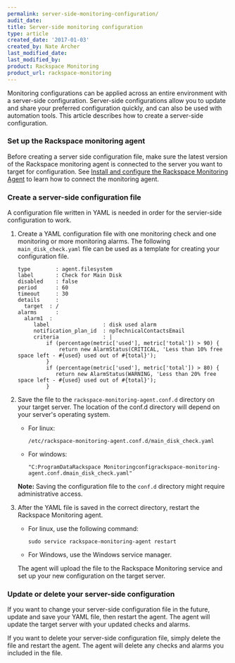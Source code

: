 ```yaml
---
permalink: server-side-monitoring-configuration/
audit_date:
title: Server-side monitoring configuration
type: article
created_date: '2017-01-03'
created_by: Nate Archer
last_modified_date:
last_modified_by:
product: Rackspace Monitoring
product_url: rackspace-monitoring
---
```


Monitoring configurations can be applied across an entire environment with a server-side configuration. Server-side configurations allow you to update and share your preferred configuration quickly, and can also be used with automation tools. This article describes how to create a server-side configuration.

### Set up the Rackspace monitoring agent

Before creating a server side configuration file, make sure the latest version of the Rackspace monitoring agent is connected to the server you want to target for configuration. See [Install and configure the Rackspace Monitoring Agent](/how-to/install-and-configure-the-rackspace-monitoring-agent/) to learn how to connect the monitoring agent.

### Create a server-side configuration file

A configuration file written in YAML is needed in order for the servier-side configuration to work.

1. Create a YAML configuration file with one monitoring check and one monitoring or more monitoring alarms. The following `main_disk_check.yaml` file can be used as a template for creating your configuration file.

       type        : agent.filesystem
       label       : Check for Main Disk
       disabled    : false
       period      : 60
       timeout     : 30
       details     :
         target  : /
       alarms      :
         alarm1  :
            label                 : disk used alarm
            notification_plan_id  : npTechnicalContactsEmail
            criteria              : |
                if (percentage(metric['used'], metric['total']) > 90) {
                    return new AlarmStatus(CRITICAL, 'Less than 10% free space left - #{used} used out of #{total}');
                }
                if (percentage(metric['used'], metric['total']) > 80) {
                   return new AlarmStatus(WARNING, 'Less than 20% free space left - #{used} used out of #{total}');
                }

2. Save the file to the `rackspace-monitoring-agent.conf.d` directory on your target server. The location of the conf.d directory will depend on your server's operating system.

   - For linux:

         /etc/rackspace-monitoring-agent.conf.d/main_disk_check.yaml

   - For windows:

         "C:ProgramDataRackspace Monitoringconfigrackspace-monitoring-agent.conf.dmain_disk_check.yaml"

   **Note:** Saving the configuration file to the `conf.d` directory might require administrative access.

3. After the YAML file is saved in the correct directory, restart the Rackspace Monitoring agent.

   - For linux, use the following command:

         sudo service rackspace-monitoring-agent restart 

   - For Windows, use the Windows service manager.

   The agent will upload the file to the Rackspace Monitoring service and set up your new configuration on the target server.

### Update or delete your server-side configuration

If you want to change your server-side configuration file in the future, update and save your YAML file, then restart the agent. The agent will update the target server with your updated checks and alarms.

If you want to delete your server-side configuration file, simply delete the file and restart the agent. The agent will delete any checks and alarms you included in the file.
